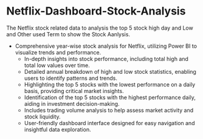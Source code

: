 # Netflix-Dashboard-Stock-Analysis
The Netflix stock related data to analysis the top 5 stock high day and Low and Other used Term to show the Stock Aanlysis.
  -	Comprehensive year-wise stock analysis for Netflix, utilizing Power BI to visualize trends and performance.
	- In-depth insights into stock performance, including total high and total low values over time.
	- Detailed annual breakdown of high and low stock statistics, enabling users to identify patterns and trends.
	- Highlighting the top 5 stocks with the lowest performance on a daily basis, providing critical market insights.
	- Identification of the top 5 stocks with the highest performance daily, aiding in investment decision-making.
	- Includes trading volume analysis to help assess market activity and stock liquidity.
	- User-friendly dashboard interface designed for easy navigation and insightful data exploration.
